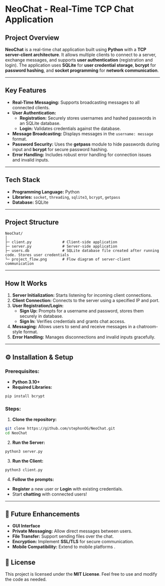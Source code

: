 # NeoChat - Real-Time TCP Chat Application

## **Project Overview**
**NeoChat** is a real-time chat application built using **Python** with a **TCP server-client architecture**. It allows multiple clients to connect to a server, exchange messages, and supports **user authentication** (registration and login). The application uses **SQLite** for **user credential storage**, **bcrypt** for **password hashing**, and **socket programming** for **network communication**.

---

## **Key Features**
- **Real-Time Messaging:** Supports broadcasting messages to all connected clients.
- **User Authentication:**
  - **Registration:** Securely stores usernames and hashed passwords in an SQLite database.
  - **Login:** Validates credentials against the database.
- **Message Broadcasting:** Displays messages in the `username: message` format.
- **Password Security:** Uses the **getpass** module to hide passwords during input and **bcrypt** for secure password hashing.
- **Error Handling:** Includes robust error handling for connection issues and invalid inputs.

---

## **Tech Stack**
- **Programming Language:** Python
- **Libraries:** `socket`, `threading`, `sqlite3`, `bcrypt`, `getpass`
- **Database:** SQLite

---

## **Project Structure**
```
NeoChat/
│
├─ client.py              # Client-side application
├─ server.py              # Server-side application
├─ users.db               # SQLite database file created after running code. Stores user credentials
└─ project_flow.png       # Flow diagram of server-client communication
```

---

## **How It Works**
1. **Server Initialization:** Starts listening for incoming client connections.
2. **Client Connection:** Connects to the server using a specified IP and port.
3. **User Registration/Login:**
   - **Sign Up:** Prompts for a username and password, stores them securely in database.
   - **Sign In:** Verifies credentials and grants chat access.
4. **Messaging:** Allows users to send and receive messages in a chatroom-style format.
5. **Error Handling:** Manages disconnections and invalid inputs gracefully.

---

## ⚙️ **Installation & Setup**
### **Prerequisites:**
- **Python 3.10+**
- **Required Libraries:**
```bash
pip install bcrypt
```

### **Steps:**
1. **Clone the repository:**
```bash
git clone https://github.com/stephonOG/NeoChat.git
cd NeoChat
```

2. **Run the Server:**
```bash
python3 server.py
```

3. **Run the Client:**
```bash
python3 client.py
```

4. **Follow the prompts:**
- **Register** a new user or **Login** with existing credentials.
- Start **chatting** with connected users!

---

## 🚦 **Future Enhancements**
- **GUI Interface**
- **Private Messaging:** Allow direct messages between users.
- **File Transfer:** Support sending files over the chat.
- **Encryption:** Implement **SSL/TLS** for secure communication.
- **Mobile Compatibility:** Extend to mobile platforms .

## 📄 **License**
This project is licensed under the **MIT License**. Feel free to use and modify the code as needed.
